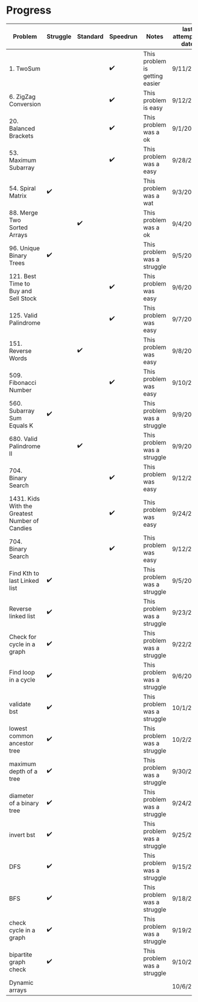#     Progress
| Problem                 | Struggle    | Standard  | Speedrun | Notes |last attempted date|
| ---                     | ---         | ---       | ---      | ---   |  ---     |
| 1. TwoSum |             |       |   ✔️   | This problem is getting easier|    9/11/20         |
| 6. ZigZag Conversion |             |       |   ✔️   | This problem is easy|    9/12/20         |
| 20. Balanced Brackets |            |       |    ✔️  | This problem was a ok|  9/1/20     |
| 53. Maximum Subarray |            |       |    ✔️  | This problem was a easy|  9/28/20    |
| 54. Spiral Matrix |       ✔️      |       |      | This problem was a wat|    9/3/20      |
| 88. Merge Two Sorted Arrays |             |   ✔️    |      | This problem was a ok| 9/4/20        |
| 96. Unique Binary Trees  |      ✔️       |       |      | This problem was a struggle|   9/5/20       |
| 121. Best Time to Buy and Sell Stock |             |       |   ✔️   | This problem was easy|  9/6/20     |
| 125. Valid Palindrome  |            |       |   ✔️   | This problem was easy| 9/7/20      |   
| 151. Reverse Words  |            |   ✔️    |      | This problem was easy|  9/8/20      |
| 509. Fibonacci Number |            |       |   ✔️   | This problem was easy|  9/10/20      |
| 560. Subarray Sum Equals K  |   ✔️         |       |      | This problem was a struggle|  9/9/20      |
| 680. Valid Palindrome II |             |    ✔️   |      | This problem was a struggle|  9/9/20      |
| 704. Binary Search |             |       |  ✔️    | This problem was easy|  9/12/20      |
|1431. Kids With the Greatest Number of Candies |             |       |   ✔️   | This problem was easy|  9/24/20|
| 704. Binary Search |             |       |  ✔️    | This problem was easy|  9/12/20      |
| Find Kth to last Linked list| ✔️ | |      | This problem was a struggle|   9/5/20       |
| Reverse linked list| ✔️ | |      | This problem was a struggle|   9/23/20       |
| Check for cycle in a graph| ✔️ | |      | This problem was a struggle|   9/22/20       |
| Find loop in a cycle| ✔️ | |      | This problem was a struggle|   9/6/20       |
| validate bst|   ✔️ |  |      | This problem was a struggle|   10/1/20       |
| lowest common ancestor tree |  ✔️ |  |      | This problem was a struggle|   10/2/20       |
| maximum depth of a tree | ✔️ |  |      | This problem was a struggle|   9/30/20       |
| diameter of a binary tree | ✔️ |  |      | This problem was a struggle|   9/24/20       |
| invert bst| ✔️ |  |      | This problem was a struggle|   9/25/20       |
| DFS | ✔️ |  |      | This problem was a struggle|   9/15/20       |
| BFS | ✔️ |  |      | This problem was a struggle|   9/18/20       |
| check cycle in a graph| ✔️ |  |      | This problem was a struggle|   9/19/20       |
| bipartite graph check| ✔️ |   |      | This problem was a struggle|   9/10/20       |
| Dynamic arrays | | | | | 10/6/2020| 



     
